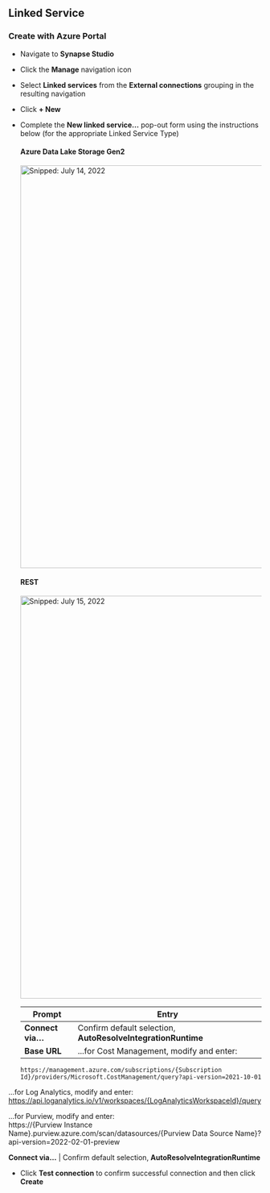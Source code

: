 ## Linked Service

### Create with Azure Portal

* Navigate to **Synapse Studio**
* Click the **Manage** navigation icon
* Select **Linked services** from the **External connections** grouping in the resulting navigation
* Click **+ New**
* Complete the **New linked service…** pop-out form using the instructions below (for the appropriate Linked Service Type)

  #### Azure Data Lake Storage Gen2

  <img src="https://user-images.githubusercontent.com/44923999/179089406-89004791-8bc1-4dc3-ab4d-33f624238e65.png" width="800" title="Snipped: July 14, 2022" />
  
  #### REST

  <img src="https://user-images.githubusercontent.com/44923999/179222060-d5ec7a7b-b1fa-40c3-9d78-fbb6cf6c7de4.png" width="800" title="Snipped: July 15, 2022" />
  
  Prompt | Entry
  ------ | ------
  **Connect via…** | Confirm default selection, **AutoResolveIntegrationRuntime**
  **Base URL** | ...for Cost Management, modify and enter:<br>
      https://management.azure.com/subscriptions/{Subscription Id}/providers/Microsoft.CostManagement/query?api-version=2021-10-01

...for Log Analytics, modify and enter:<br>
https://api.loganalytics.io/v1/workspaces/{LogAnalyticsWorkspaceId}/query

...for Purview, modify and enter:<br>
https://{Purview Instance Name}.purview.azure.com/scan/datasources/{Purview Data Source Name}?api-version=2022-02-01-preview

  **Connect via…** | Confirm default selection, **AutoResolveIntegrationRuntime**

* Click **Test connection** to confirm successful connection and then click **Create**

